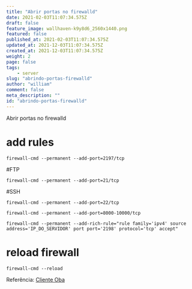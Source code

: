 ```yaml
---
title: "Abrir portas no firewalld"
date: 2021-02-03T11:07:34.575Z
draft: false
feature_image: wallhaven-k9y8d6_2560x1440.png
featured: false
published_at: 2021-02-03T11:07:34.575Z
updated_at: 2021-12-03T11:07:34.575Z
created_at: 2021-12-03T11:07:34.575Z
weight: 2
page: false
tags:
    - server
slug: "abrindo-portas-firewalld"
author: "william"
comment: false
meta_description: ""
id: "abrindo-portas-firewalld"
---
```


Abrir portas no firewalld

# add rules

```
firewall-cmd --permanent --add-port=2197/tcp
```

#FTP

```
firewall-cmd --permanent --add-port=21/tcp
```

#SSH

```
firewall-cmd --permanent --add-port=22/tcp

firewall-cmd --permanent --add-port=8000-10000/tcp

firewall-cmd --permanent --add-rich-rule="rule family='ipv4' source address='IP_DO_SERVIDOR' port port='2198' protocol='tcp' accept"
```

# reload firewall

```
firewall-cmd --reload
```

Referência: [Cliente Oba](https://www.clienteoba.com.br/index.php/knowledgebase/630/Abrir-portas-no-firewalld.html)
